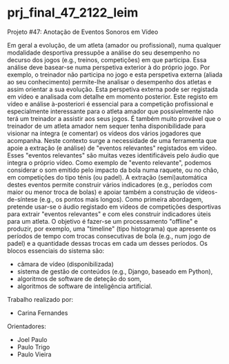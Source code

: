 # prj_final_47_2122_leim
Projeto #47: Anotação de Eventos Sonoros em Vídeo



Em geral a evolução, de um atleta (amador ou profissional), numa qualquer modalidade desportiva
pressupõe a análise do seu desempenho no decurso dos jogos (e.g., treinos, competições) em que
participa. Essa análise deve basear-se numa perspetiva exterior à do próprio jogo. Por exemplo, o
treinador não participa no jogo e esta perspetiva externa (aliada ao seu conhecimento) permite-lhe
analisar o desempenho dos atletas e assim orientar a sua evolução.
Esta perspetiva externa pode ser registada em vídeo e analisada com detalhe em momento posterior.
Este registo em vídeo e análise à-posteriori é essencial para a competição profissional e especialmente
interessante para o atleta amador que possivelmente não terá um treinador a assistir aos seus jogos. É
também muito provável que o treinador de um atleta amador nem sequer tenha disponibilidade para
visionar na íntegra (e comentar) os vídeos dos vários jogadores que acompanha.
Neste contexto surge a necessidade de uma ferramenta que apoie a extração (e análise) de "eventos
relevantes" registados em vídeo. Esses "eventos relevantes" são muitas vezes identificáveis pelo áudio
que integra o próprio vídeo. Como exemplo de "evento relevante", podemos considerar o som emitido
pelo impacto da bola numa raquete, ou no chão, em competições do tipo ténis (ou padel). A extração
(semi)automática destes eventos permite construir vários indicadores (e.g., períodos com maior ou
menor troca de bolas) e apoiar também a construção de vídeos-de-síntese (e.g., os pontos mais longos).
Como primeira abordagem, pretende usar-se o áudio registado em vídeos de competições desportivas
para extrair "eventos relevantes" e com eles construir indicadores úteis para um atleta. O objetivo é
fazer-se um processamento "offline" e produzir, por exemplo, uma "timeline" (tipo histograma) que
apresente os períodos de tempo com trocas consecutivas de bola (e.g., num jogo de padel) e a
quantidade dessas trocas em cada um desses períodos.
Os blocos essenciais do sistema são:

- câmara de vídeo (disponibilizada)
- sistema de gestão de conteúdos (e.g., Django, baseado em Python),
- algoritmos de software de deteção do som,
- algoritmos de software de inteligência artificial.


Trabalho realizado por:
- Carina Fernandes


Orientadores:
- Joel Paulo
- Paulo Trigo
- Paulo Vieira


